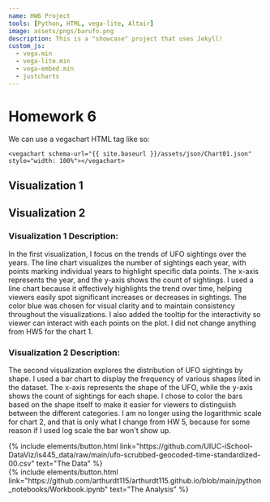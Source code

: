 ```yaml
---
name: HW6 Project
tools: [Python, HTML, vega-lite, Altair]
image: assets/pngs/barufo.png
description: This is a "showcase" project that uses Jekyll!
custom_js:
  - vega.min
  - vega-lite.min
  - vega-embed.min
  - justcharts
---
```



# Homework 6

We can use a vegachart HTML tag like so:

```
<vegachart schema-url="{{ site.baseurl }}/assets/json/Chart01.json" style="width: 100%"></vegachart>
```

## Visualization 1


<vegachart schema-url="{{ site.baseurl }}/assets/json/Chart01.json" style="width: 100%"></vegachart>

## Visualization 2
<vegachart schema-url="{{ site.baseurl }}/assets/json/Chart02.json" style="width: 100%"></vegachart>

### Visualization 1 Description:
In the first visualization, I focus on the trends of UFO sightings over the years.
 The line chart visualizes the number of sightings each year,
  with points marking individual years to highlight specific data points. 
  The x-axis represents the year, and the y-axis shows the count of sightings. 
  I used a line chart because it effectively highlights the trend over time, 
  helping viewers easily spot significant increases or decreases in sightings. 
  The color blue was chosen for visual clarity and to maintain consistency throughout the visualizations. I also added the tooltip for the interactivity so viewer can interact with each points on the plot. I did not change anything from HW5 for the chart 1.

### Visualization 2 Description:
The second visualization explores the distribution of UFO sightings by shape. 
I used a bar chart to display the frequency of various shapes lited in the dataset. 
The x-axis represents the shape of the UFO, while the y-axis shows the count of sightings for each shape. I chose to color the bars based on the shape itself to make it easier for viewers to distinguish
between the different categories. I am no longer using the logarithmic scale for chart 2, and that is only what I change from HW 5, because for some reason if I used log scale the bar won't show up.



<!-- these are written in a combo of html and liquid --> 

<div class="left">
{% include elements/button.html link="https://github.com/UIUC-iSchool-DataViz/is445_data/raw/main/ufo-scrubbed-geocoded-time-standardized-00.csv" text="The Data" %}
</div>

<div class="right">
{% include elements/button.html link="https://github.com/arthurdt115/arthurdt115.github.io/blob/main/python_notebooks/Workbook.ipynb" text="The Analysis" %}
</div>


